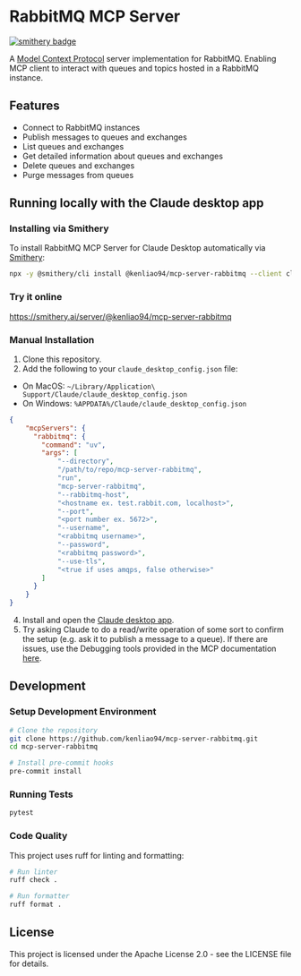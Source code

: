 # RabbitMQ MCP Server
[![smithery badge](https://smithery.ai/badge/@kenliao94/mcp-server-rabbitmq)](https://smithery.ai/server/@kenliao94/mcp-server-rabbitmq)

A [Model Context Protocol](https://www.anthropic.com/news/model-context-protocol) server implementation for RabbitMQ. Enabling MCP client to interact with queues and topics hosted in a RabbitMQ instance.

## Features

- Connect to RabbitMQ instances
- Publish messages to queues and exchanges
- List queues and exchanges
- Get detailed information about queues and exchanges
- Delete queues and exchanges
- Purge messages from queues

## Running locally with the Claude desktop app

### Installing via Smithery

To install RabbitMQ MCP Server for Claude Desktop automatically via [Smithery](https://smithery.ai/server/@kenliao94/mcp-server-rabbitmq):

```bash
npx -y @smithery/cli install @kenliao94/mcp-server-rabbitmq --client claude
```

### Try it online
https://smithery.ai/server/@kenliao94/mcp-server-rabbitmq

### Manual Installation
1. Clone this repository.
2. Add the following to your `claude_desktop_config.json` file:
- On MacOS: `~/Library/Application\ Support/Claude/claude_desktop_config.json`
- On Windows: `%APPDATA%/Claude/claude_desktop_config.json`

```json
{
    "mcpServers": {
      "rabbitmq": {
        "command": "uv",
        "args": [
            "--directory",
            "/path/to/repo/mcp-server-rabbitmq",
            "run",
            "mcp-server-rabbitmq",
            "--rabbitmq-host",
            "<hostname ex. test.rabbit.com, localhost>",
            "--port",
            "<port number ex. 5672>",
            "--username",
            "<rabbitmq username>",
            "--password",
            "<rabbitmq password>",
            "--use-tls",
            "<true if uses amqps, false otherwise>"
        ]
      }
    }
}
```
4. Install and open the [Claude desktop app](https://claude.ai/download).
5. Try asking Claude to do a read/write operation of some sort to confirm the setup (e.g. ask it to publish a message to a queue). If there are issues, use the Debugging tools provided in the MCP documentation [here](https://modelcontextprotocol.io/docs/tools/debugging).

## Development

### Setup Development Environment

```bash
# Clone the repository
git clone https://github.com/kenliao94/mcp-server-rabbitmq.git
cd mcp-server-rabbitmq

# Install pre-commit hooks
pre-commit install
```

### Running Tests

```bash
pytest
```

### Code Quality

This project uses ruff for linting and formatting:

```bash
# Run linter
ruff check .

# Run formatter
ruff format .
```

## License

This project is licensed under the Apache License 2.0 - see the LICENSE file for details.
